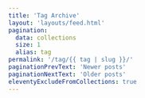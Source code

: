 ```yaml
---
title: 'Tag Archive'
layout: 'layouts/feed.html'
pagination:
  data: collections
  size: 1
  alias: tag
permalink: '/tag/{{ tag | slug }}/'
paginationPrevText: 'Newer posts'
paginationNextText: 'Older posts'
eleventyExcludeFromCollections: true
---
```


